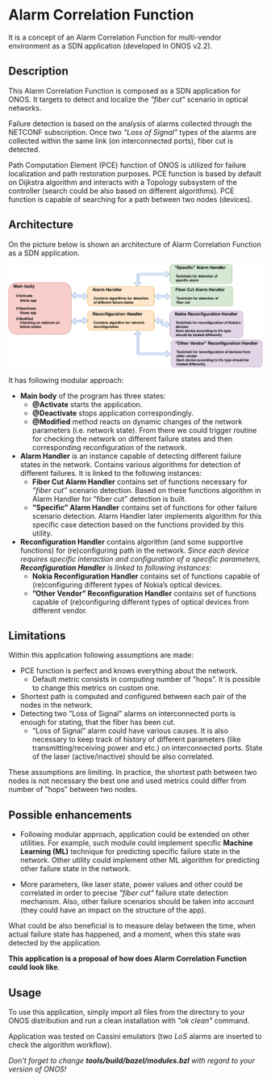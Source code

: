 # Alarm Correlation Function
It is a concept of an Alarm Correlation Function for multi-vendor environment as a SDN application (developed in ONOS v2.2).

## Description
This Alarm Correlation Function is composed as a SDN application for ONOS. 
It targets to detect and localize the *"fiber cut"* scenario in optical networks. 

Failure detection is based on the analysis of alarms collected through the NETCONF subscription. Once two *"Loss of Signal"* 
types of the alarms are collected within the same link (on interconnected ports), fiber cut is detected. 

Path Computation Element (PCE) function of ONOS is utilized for failure localization and 
path restoration purposes. PCE function is based by default on Dijkstra algorithm and interacts with 
a Topology subsystem of the controller (search could be also based on different algorithms).
PCE function is capable of searching for a path between two nodes (devices).

## Architecture
On the picture below is shown an architecture of Alarm Correlation Function as a SDN application.

[![Alarm Correlation Function](https://github.com/eroshiva/Alarm-Correlation-App-Sample/blob/master/alarm_correlation_app_arch.png)]() 

It has following modular approach:
* **Main body** of the program has three states:
  * **@Activate** starts the application.
  * **@Deactivate** stops application correspondingly.
  * **@Modified** method reacts on dynamic changes of the network parameters (i.e. network state). 
  From there we could trigger routine for checking the network on different failure states 
  and then corresponding reconfiguration of the network.
* **Alarm Handler** is an instance capable of detecting different failure states in the network. 
Contains various algorithms for detection of different failures. It is linked to the following instances:
  * **Fiber Cut Alarm Handler** contains set of functions necessary for *”fiber cut”* scenario detection. 
  Based on these functions algorithm in Alarm Handler for ”fiber cut” detection is built.
  * **”Specific” Alarm Handler** contains set of functions for other failure scenario detection. 
  Alarm Handler later implements algorithm for this specific case detection based on the functions provided by this utility.
* **Reconfiguration Handler** contains algorithm (and some supportive functions) for (re)configuring path in the network. 
*Since each device requires specific interaction and configuration of a specific parameters, **Reconfiguration Handler** is linked to following instances:*
  * **Nokia Reconfiguration Handler** contains set of functions capable of (re)configuring different types of Nokia’s optical devices.
  * **”Other Vendor” Reconfiguration Handler** contains set of functions capable of (re)configuring 
  different types of optical devices from different vendor.


## Limitations
Within this application following assumptions are made:
* PCE function is perfect and knows everything about the network.
  * Default metric consists in computing number of ”hops”. It is possible to change this metrics on custom one.
* Shortest path is computed and configured between each pair of the nodes in the network.
* Detecting two ”Loss of Signal” alarms on interconnected ports is enough for stating, that the fiber has been cut.
  * ”Loss of Signal” alarm could have various causes. It is also necessary to keep track of history of different parameters
  (like transmitting/receiving power and etc.) on interconnected ports. State of the laser (active/inactive) 
  should be also correlated. 

These assumptions are limiting. In practice, the shortest path between two nodes is not necessary the best one 
and used metrics could differ from number of ”hops” between two nodes.

## Possible enhancements
* Following modular approach, application could be extended on other utilities. For example, 
such module could implement specific **Machine Learning (ML)** technique for predicting specific failure state in the network. 
Other utility could implement other ML algorithm for predicting other failure state in the network.

* More parameters, like laser state, power values and other could be correlated in order to precise 
*"fiber cut"* failure state detection mechanism. Also, other failure scenarios should be taken into account
(they could have an impact on the structure of the app).

What could be also beneficial is to measure delay between the time, when actual failure state has happened, and a moment, 
when this state was detected by the application.

**This application is a proposal of how does Alarm Correlation Function could look like**. 


## Usage
To use this application, simply import all files from the directory to your ONOS distribution 
and run a clean installation with *"ok clean"* command.

Application was tested on Cassini emulators (two *LoS* alarms are inserted to check the algorithm workflow).

*Don't forget to change **tools/build/bazel/modules.bzl** with regard to your version of ONOS!*
